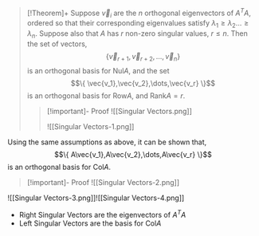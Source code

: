 >[!Theorem]+ 
>Suppose $\vec{v}_i$ are the $n$ orthogonal eigenvectors of $A^TA$, ordered so that their corresponding eigenvalues satisfy $\lambda_1 \ge \lambda_2 \dots \ge \lambda_n$. Suppose also that $A$ has $r$ non-zero singular values, $r \le n$. Then the set of vectors,
>$$\{ \vec{v}_{r+1},\vec{v}_{r+2},\dots,\vec{v}_{n} \}$$
>is an orthogonal basis for $\text{Nul}A$, and the set
>$$\{ \vec{v_1},\vec{v_2},\dots,\vec{v_r} \}$$
>is an orthogonal basis for $\text{Row}A$, and $\text{Rank}A = r$.
>>[!important]- Proof
>>![[Singular Vectors.png]]
>>
>>![[Singular Vectors-1.png]]

Using the same assumptions as above, it can be shown that,
$$\{ A\vec{v_1},A\vec{v_2},\dots,A\vec{v_r} \}$$
is an orthogonal basis for $\text{Col}A.$
>[!important]- Proof
>![[Singular Vectors-2.png]]


![[Singular Vectors-3.png]]![[Singular Vectors-4.png]]
- Right Singular Vectors are the eigenvectors of $A^TA$ 
- Left Singular Vectors are the basis for $\text{Col}A$
